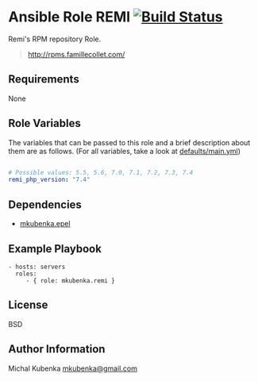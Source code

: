 # Ansible Role REMI [![Build Status](https://travis-ci.org/mkubenka/ansible-role-remi.svg?branch=master)](https://travis-ci.org/mkubenka/ansible-role-remi)

Remi's RPM repository Role.

> http://rpms.famillecollet.com/

## Requirements

None

## Role Variables

The variables that can be passed to this role and a brief description about
them are as follows. (For all variables, take a look at [defaults/main.yml](defaults/main.yml))

```yaml

# Possible values: 5.5, 5.6, 7.0, 7.1, 7.2, 7.3, 7.4
remi_php_version: "7.4"

```

## Dependencies

* [mkubenka.epel](https://github.com/mkubenka/ansible-role-epel)

## Example Playbook

    - hosts: servers
      roles:
         - { role: mkubenka.remi }

## License

BSD

## Author Information

Michal Kubenka <mkubenka@gmail.com>
